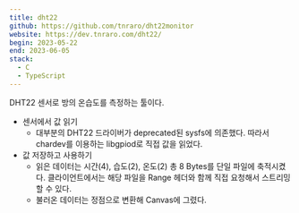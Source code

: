 ```yaml
---
title: dht22
github: https://github.com/tnraro/dht22monitor
website: https://dev.tnraro.com/dht22/
begin: 2023-05-22
end: 2023-06-05
stack:
  - C
  - TypeScript
---
```


DHT22 센서로 방의 온습도를 측정하는 툴이다.

- 센서에서 값 읽기
  - 대부분의 DHT22 드라이버가 deprecated된 sysfs에 의존했다. 따라서 chardev를 이용하는 libgpiod로 직접 값을 읽었다.
- 값 저장하고 사용하기
  - 읽은 데이터는 시간(4), 습도(2), 온도(2) 총 8 Bytes를 단일 파일에 축적시켰다. 클라이언트에서는 해당 파일을 Range 헤더와 함께 직접 요청해서 스트리밍할 수 있다.
  - 불러온 데이터는 정점으로 변환해 Canvas에 그렸다.